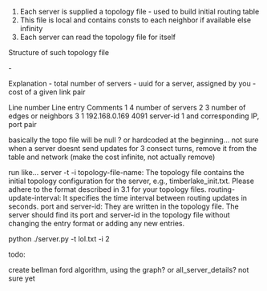 1) Each server is supplied a topology file - used to build initial routing table
2) This file is local and contains consts to each neighbor if available else infinity
3) Each server can read the topology file for itself

Structure of such topology file

<num-servers>
<num-neighbors> - 
<server-ID><server-IP><server-port>
<server-ID1><server-ID2><cost>

Explanation
<num-servers> - total number of servers
<server-ID><server-ID1><server-ID2> - uuid for a server, assigned by you
<cost> - cost of a given link pair

Line number             Line entry                                Comments
1                       4                                         number of servers
2                       3                                         number of edges or neighbors
3                       1 192.168.0.169 4091                      server-id 1 and corresponding IP, port pair


basically
the topo file will be null ? or hardcoded at the beginning... not sure
when a server doesnt send updates for 3 consect turns, remove it from the table and network (make the cost infinite, not actually remove)

run like...
server -t <topology-file-name> -i <routing-update-interval>
topology-file-name: The topology file contains the initial topology configuration for the
server, e.g., timberlake_init.txt. Please adhere to the format described in 3.1 for your topology
files.
routing-update-interval: It specifies the time interval between routing updates in seconds.
port and server-id: They are written in the topology file. The server should find its port and
server-id in the topology file without changing the entry format or adding any new entries.

python ./server.py -t lol.txt -i 2

todo:

<!-- make the 
server -t <topology-file-name> -i <routing-update-interval>
functionality work -->

<!-- be able to parse and use the topology file
use the timer to update the server state every <interval> time -->

<!-- need to figure out how to get self ip and port for own server without modifying the topo conf a lot -->
<!-- add shell to run continuos commands -->

create bellman ford algorithm, using the graph? or all_server_details? not sure yet

